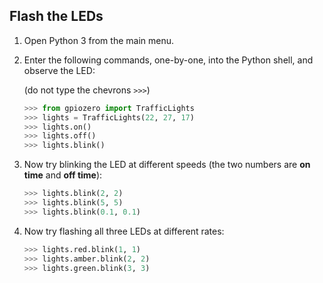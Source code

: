## Flash the LEDs

1. Open Python 3 from the main menu.

1. Enter the following commands, one-by-one, into the Python shell, and observe the LED:

    (do not type the chevrons `>>>`)

    ```python
    >>> from gpiozero import TrafficLights
    >>> lights = TrafficLights(22, 27, 17)
    >>> lights.on()
    >>> lights.off()
    >>> lights.blink()
    ```

1. Now try blinking the LED at different speeds (the two numbers are **on time** and **off time**):

    ```python
    >>> lights.blink(2, 2)
    >>> lights.blink(5, 5)
    >>> lights.blink(0.1, 0.1)
    ```

1. Now try flashing all three LEDs at different rates:

    ```python
    >>> lights.red.blink(1, 1)
    >>> lights.amber.blink(2, 2)
    >>> lights.green.blink(3, 3)
    ```
